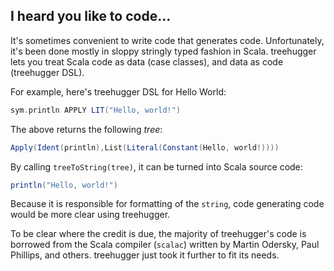 I heard you like to code...
---------------------------

It's sometimes convenient to write code that generates code. Unfortunately, it's been done mostly in sloppy stringly typed fashion in Scala. treehugger lets you treat Scala code as data (case classes), and data as code (treehugger DSL).

For example, here's treehugger DSL for Hello World:

```scala
sym.println APPLY LIT("Hello, world!")
```

The above returns the following _tree_:

```scala
Apply(Ident(println),List(Literal(Constant(Hello, world!))))
```

By calling `treeToString(tree)`, it can be turned into Scala source code:

```scala
println("Hello, world!")
```

Because it is responsible for formatting of the `string`, code generating code would be more clear using treehugger.

To be clear where the credit is due, the majority of treehugger's code is borrowed from the Scala compiler (`scalac`) written by Martin Odersky, Paul Phillips, and others. treehugger just took it further to fit its needs.
